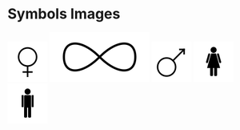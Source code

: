 # Symbols Images

[![female-symbol](female-symbol.png)](female-symbol.png)
[![infinity](infinity.png)](infinity.png)
[![male-symbol](male-symbol.png)](male-symbol.png)
[![restroom_female](restroom_female.png)](restroom_female.png)
[![restroom_male](restroom_male.png)](restroom_male.png)
